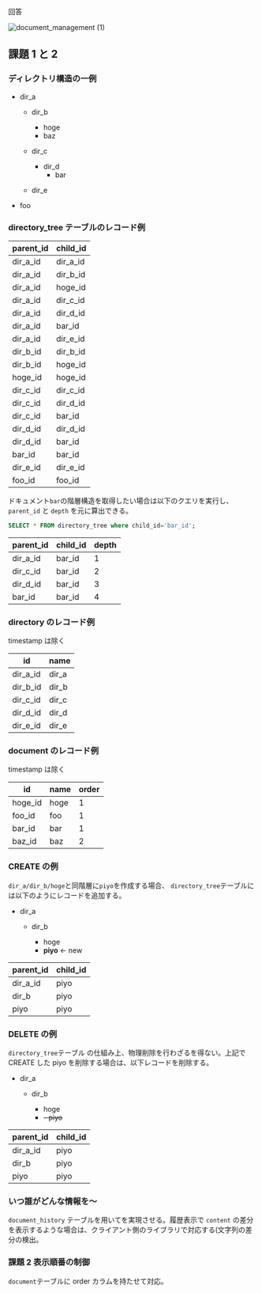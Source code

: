 回答

![document_management (1)](https://user-images.githubusercontent.com/76472239/188297594-cc76b38d-e07f-4ecd-8b1a-8121938e07cc.png)

## 課題 1 と 2

### ディレクトリ構造の一例

- dir_a

  - dir_b

    - hoge
    - baz

  - dir_c
    - dir_d
      - bar
  - dir_e

- foo

### directory_tree テーブルのレコード例

| parent_id | child_id |
| --------- | -------- |
| dir_a_id  | dir_a_id |
| dir_a_id  | dir_b_id |
| dir_a_id  | hoge_id  |
| dir_a_id  | dir_c_id |
| dir_a_id  | dir_d_id |
| dir_a_id  | bar_id   |
| dir_a_id  | dir_e_id |
| dir_b_id  | dir_b_id |
| dir_b_id  | hoge_id  |
| hoge_id   | hoge_id  |
| dir_c_id  | dir_c_id |
| dir_c_id  | dir_d_id |
| dir_c_id  | bar_id   |
| dir_d_id  | dir_d_id |
| dir_d_id  | bar_id   |
| bar_id    | bar_id   |
| dir_e_id  | dir_e_id |
| foo_id    | foo_id   |

ドキュメント`bar`の階層構造を取得したい場合は以下のクエリを実行し、`parent_id` と `depth` を元に算出できる。

```sql
SELECT * FROM directory_tree where child_id='bar_id';
```

| parent_id | child_id | depth |
| --------- | -------- | ----- |
| dir_a_id  | bar_id   | 1     |
| dir_c_id  | bar_id   | 2     |
| dir_d_id  | bar_id   | 3     |
| bar_id    | bar_id   | 4     |

### directory のレコード例

timestamp は除く

| id       | name  |
| -------- | ----- |
| dir_a_id | dir_a |
| dir_b_id | dir_b |
| dir_c_id | dir_c |
| dir_d_id | dir_d |
| dir_e_id | dir_e |

### document のレコード例

timestamp は除く

| id      | name | order |
| ------- | ---- | ----- |
| hoge_id | hoge | 1     |
| foo_id  | foo  | 1     |
| bar_id  | bar  | 1     |
| baz_id  | baz  | 2     |

### CREATE の例

`dir_a/dir_b/hoge`と同階層に`piyo`を作成する場合、
`directory_tree`テーブルには以下のようにレコードを追加する。

- dir_a

  - dir_b

    - hoge
    - **piyo** ← new

| parent_id | child_id |
| --------- | -------- |
| dir_a_id  | piyo     |
| dir_b     | piyo     |
| piyo      | piyo     |

### DELETE の例

`directory_tree`テーブル の仕組み上、物理削除を行わざるを得ない。上記で CREATE した piyo を削除する場合は、以下レコードを削除する。

- dir_a

  - dir_b

    - hoge
    - ~~- piyo~~

| parent_id | child_id |
| --------- | -------- |
| dir_a_id  | piyo     |
| dir_b     | piyo     |
| piyo      | piyo     |

### いつ誰がどんな情報を〜

`document_history` テーブルを用いてを実現させる。履歴表示で `content` の差分を表示するような場合は、クライアント側のライブラリで対応する(文字列の差分の検出。

### 課題 2 表示順番の制御

`document`テーブルに order カラムを持たせて対応。
